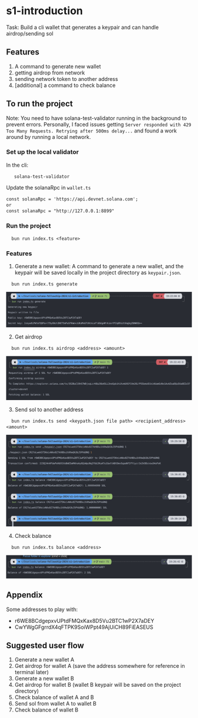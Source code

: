 # s1-introduction

Task: Build a cli wallet that generates a keypair and can handle airdrop/sending sol

## Features

1. A command to generate new wallet
2. getting airdrop from network
3. sending network token to another address
4. [additional] a command to check balance

## To run the project

Note: You need to have solana-test-validator running in the background to prevent errors.
Personally, I faced issues getting `Server responded with 429 Too Many Requests. Retrying after 500ms delay...` and found a work around by running a local network.

### Set up the local validator

In the cli:

```
   solana-test-validator
```
Update the solanaRpc in `wallet.ts`
```
const solanaRpc = 'https://api.devnet.solana.com';
or 
const solanaRpc = "http://127.0.0.1:8899"
```

### Run the project

```
  bun run index.ts <feature>
```

### Features

1. Generate a new wallet: A command to generate a new wallet, and the keypair will be saved locally in the project directory as `keypair.json`.

```
  bun run index.ts generate
```

![generate](./images/generate.png)

2. Get airdrop

```
  bun run index.ts airdrop <address> <amount>
```

![airdrop](./images/airdrop.png)

3. Send sol to another address

```
  bun run index.ts send <keypath.json file path> <recipient_address> <amount>
```

![transfer](./images/transfer.png)

4. Check balance

```
  bun run index.ts balance <address>
```

![balance](./images/balance.png)

## Appendix

Some addresses to play with:

- r6WE8BCdgepxvUPtdFMQxKax8D5Vu2BTC1wP2X7aDEY
- CwYWgGFgrrdX4qFTPK9SoiWPpt49AjUiCH89FiEASEUS

## Suggested user flow

1. Generate a new wallet A
2. Get airdrop for wallet A (save the address somewhere for reference in terminal later)
3. Generate a new wallet B
4. Get airdrop for wallet B (wallet B keypair will be saved on the project directory)
5. Check balance of wallet A and B
6. Send sol from wallet A to wallet B
7. Check balance of wallet B
